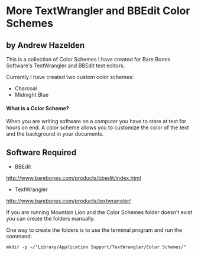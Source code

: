 # More TextWrangler and BBEdit Color Schemes
## by Andrew Hazelden

This is a collection of Color Schemes I have created for Bare Bones Software's TextWrangler and BBEdit text editors.

Currently I have created two custom color schemes:
- Charcoal
- Midnight Blue


#### What is a Color Scheme?
When you are writing software on a computer you have to stare at text for hours on end. A color scheme allows you to customize the color of the text and the background in your documents. 


## Software Required 
- BBEdit

http://www.barebones.com/products/bbedit/index.html

- TextWrangler

http://www.barebones.com/products/textwrangler/


If you are running Mountain Lion and the Color Schemes folder doesn't exist you can create the folders manually.

One way to create the folders is to use the terminal program and run the command:
    
    mkdir -p ~/"Library/Application Support/TextWrangler/Color Schemes/"
